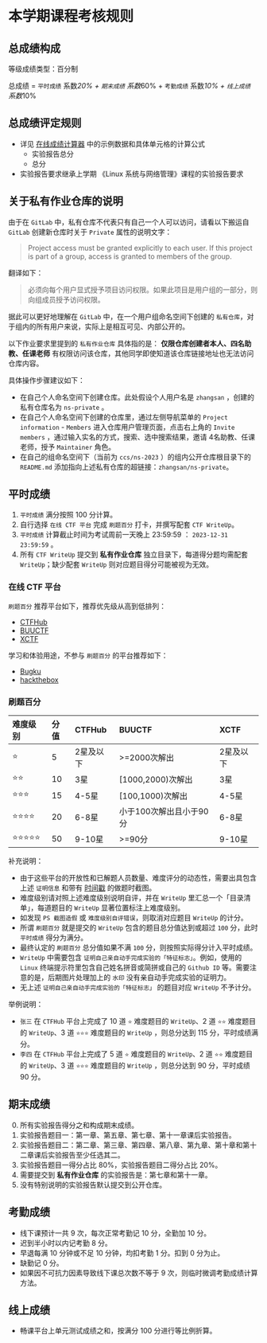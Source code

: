 # 本学期课程考核规则

## 总成绩构成

等级成绩类型：百分制

总成绩 = `平时成绩` 系数*20% + `期末成绩` 系数*60% + `考勤成绩` 系数*10% + `线上成绩` 系数*10%

## 总成绩评定规则

* 详见 [在线成绩计算器](https://docs.qq.com/sheet/DVUVMalZWRnFZd0lQ?tab=BB08J2) 中的示例数据和具体单元格的计算公式
    * 实验报告总分
    * 总分
* 实验报告要求继承上学期 《Linux 系统与网络管理》课程的实验报告要求

## 关于私有作业仓库的说明

由于在 `GitLab` 中，私有仓库不代表只有自己一个人可以访问，请看以下搬运自 `GitLab` 创建新仓库时关于 `Private` 属性的说明文字：

> Project access must be granted explicitly to each user. If this project is part of a group, access is granted to members of the group.

翻译如下：

> 必须向每个用户显式授予项目访问权限。如果此项目是用户组的一部分，则向组成员授予访问权限。

据此可以更好地理解在 `GitLab` 中，在一个用户组命名空间下创建的 `私有仓库`，对于组内的所有用户来说，实际上是相互可见、内部公开的。

以下作业要求里提到的 `私有作业仓库` 具体指的是： **仅限仓库创建者本人、四名助教、任课老师** 有权限访问该仓库，其他同学即使知道该仓库链接地址也无法访问仓库内容。

具体操作步骤建议如下：

- 在自己个人命名空间下创建仓库。此处假设个人用户名是 `zhangsan` ，创建的私有仓库名为 `ns-private` 。
- 在自己个人命名空间下创建的仓库里，通过左侧导航菜单的 `Project information` - `Members` 进入仓库用户管理页面，点击右上角的 `Invite members` ，通过输入实名的方式，搜索、选中搜索结果，邀请 4名助教、任课老师，授予 `Maintainer` 角色。
- 在自己的组命名空间下（当前为 `ccs/ns-2023` ）的组内公开仓库根目录下的 `README.md` 添加指向上述私有仓库的超链接：`zhangsan/ns-private`。

## 平时成绩

1. `平时成绩` 满分按照 100 分计算。
2. 自行选择 `在线 CTF 平台` 完成 `刷题百分` 打卡，并撰写配套 `CTF WriteUp`。
3. `平时成绩` 计算截止时间为考试周前一天晚上 23:59:59 ： `2023-12-31 23:59:59` 。
4. 所有 `CTF WriteUp` 提交到 **私有作业仓库** 独立目录下，每道得分题均需配套 `WriteUp`；缺少配套 `WriteUp` 则对应题目得分可能被视为无效。

### 在线 CTF 平台

`刷题百分` 推荐平台如下，推荐优先级从高到低排列：

- [CTFHub](https://www.ctfhub.com/)
- [BUUCTF](https://buuoj.cn/)
- [XCTF](https://adworld.xctf.org.cn/challenges/list)

学习和体验用途，不参与 `刷题百分` 的平台推荐如下：

- [Bugku](https://ctf.bugku.com/)
- [hackthebox](https://www.hackthebox.com/)

### 刷题百分

| 难度级别   | 分值 | CTFHub    | BUUCTF                  | XCTF      | 
| :-         | :-   | :-        | :-                      | :-        | 
| ⭐️         | 5    | 2星及以下 | >=2000次解出            | 2星及以下 | 
| ⭐️⭐️       | 10   | 3星       | [1000,2000)次解出       | 3星       | 
| ⭐️⭐️⭐️     | 15   | 4-5星     | [100,1000)次解出        | 4-5星     | 
| ⭐️⭐️⭐️⭐️   | 20   | 6-8星     | 小于100次解出且小于90分 | 6-8星     | 
| ⭐️⭐️⭐️⭐️⭐️ | 50   | 9-10星    | >=90分                  | 9-10星    | 

补充说明：

- 由于这些平台的开放性和已解题人员数量、难度评分的动态性，需要出具包含上述 `证明信息` 和带有 [时间戳](https://www.baidu.com/s?ie=utf-8&wd=%E7%8E%B0%E5%9C%A8%E6%97%B6%E9%97%B4) 的做题时截图。
- 难度级别请对照上述难度级别说明自评，并在 `WriteUp` 里汇总一个「目录清单」，每道题目的 `WriteUp` 显著位置标注上难度级别。
- 如发现 `PS 截图造假` 或 `难度级别自评错误`，则取消对应题目 `WriteUp` 的计分。
- 所谓 `刷题百分` 就是提交的 `WriteUp` 包含的题目总分值达到或超过 `100` 分，此时 `平时成绩` 得分为满分。
- 最终认定的 `刷题百分` 总分值如果不满 `100` 分，则按照实际得分计入平时成绩。
- `WriteUp` 中需要包含 `证明自己亲自动手完成实验的「特征标志」`。例如，使用的 `Linux` 终端提示符里包含自己姓名拼音或简拼或自己的 `Github ID` 等。需要注意的是，后期图片处理加上的 `水印` 没有亲自动手完成实验的证明力。
- 无上述 `证明自己亲自动手完成实验的「特征标志」` 的题目对应 `WriteUp` 不予计分。

举例说明：

- `张三` 在 `CTFHub` 平台上完成了 10 道 `⭐️` 难度题目的 `WriteUp`、2 道 `⭐️⭐️` 难度题目的 `WriteUp`、3 道 `⭐️⭐️⭐️` 难度题目的 `WriteUp` ，则总分达到 115 分，平时成绩满分。
- `李四` 在 `CTFHub` 平台上完成了 5 道 `⭐️` 难度题目的 `WriteUp`、2 道 `⭐️⭐️` 难度题目的 `WriteUp`、3 道 `⭐️⭐️⭐️` 难度题目的 `WriteUp` ，则总分达到 90 分，平时成绩 90 分。

## 期末成绩

0. 所有实验报告得分之和构成期末成绩。
1. 实验报告题目一：第一章、第五章、第七章、第十一章课后实验报告。
2. 实验报告题目二：第二章、第三章、第四章、第八章、第九章、第十章和第十二章课后实验报告至少任选其二。
3. 实验报告题目一得分占比 80%，实验报告题目二得分占比 20%。
4. 需要提交到 **私有作业仓库** 的实验报告是：第七章和第十一章。
5. 没有特别说明的实验报告默认提交到公开仓库。

## 考勤成绩

* 线下课预计一共 9 次，每次正常考勤记 10 分，全勤加 10 分。
* 迟到半小时以内记考勤 8 分。
* 早退每满 10 分钟或不足 10 分钟，均扣考勤 1 分。扣到 0 分为止。
* 缺勤记 0 分。
* 如果因不可抗力因素导致线下课总次数不等于 9 次，则临时微调考勤成绩计算方法。

## 线上成绩

* 畅课平台上单元测试成绩之和，按满分 100 分进行等比例折算。

